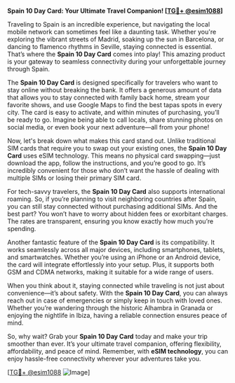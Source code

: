 **Spain 10 Day Card: Your Ultimate Travel Companion! [[TG💪+ @esim1088](https://t.me/s/esim1088)]**

Traveling to Spain is an incredible experience, but navigating the local mobile network can sometimes feel like a daunting task. Whether you're exploring the vibrant streets of Madrid, soaking up the sun in Barcelona, or dancing to flamenco rhythms in Seville, staying connected is essential. That’s where the **Spain 10 Day Card** comes into play! This amazing product is your gateway to seamless connectivity during your unforgettable journey through Spain.

The **Spain 10 Day Card** is designed specifically for travelers who want to stay online without breaking the bank. It offers a generous amount of data that allows you to stay connected with family back home, stream your favorite shows, and use Google Maps to find the best tapas spots in every city. The card is easy to activate, and within minutes of purchasing, you’ll be ready to go. Imagine being able to call locals, share stunning photos on social media, or even book your next adventure—all from your phone!

Now, let's break down what makes this card stand out. Unlike traditional SIM cards that require you to swap out your existing ones, the **Spain 10 Day Card** uses eSIM technology. This means no physical card swapping—just download the app, follow the instructions, and you’re good to go. It’s incredibly convenient for those who don’t want the hassle of dealing with multiple SIMs or losing their primary SIM card.

For tech-savvy travelers, the **Spain 10 Day Card** also supports international roaming. So, if you’re planning to visit neighboring countries after Spain, you can still stay connected without purchasing additional SIMs. And the best part? You won’t have to worry about hidden fees or exorbitant charges. The rates are transparent, ensuring you know exactly how much you’re spending.

Another fantastic feature of the **Spain 10 Day Card** is its compatibility. It works seamlessly across all major devices, including smartphones, tablets, and smartwatches. Whether you’re using an iPhone or an Android device, the card will integrate effortlessly into your setup. Plus, it supports both GSM and CDMA networks, making it suitable for a wide range of users.

When you think about it, staying connected while traveling is not just about convenience—it’s about safety. With the **Spain 10 Day Card**, you can always reach out in case of emergencies or simply keep in touch with loved ones. Whether you’re wandering through the historic Alhambra in Granada or enjoying the nightlife in Ibiza, having a reliable connection ensures peace of mind.

So, why wait? Grab your **Spain 10 Day Card** today and make your trip smoother than ever. It’s your ultimate travel companion, offering flexibility, affordability, and peace of mind. Remember, with **eSIM technology**, you can enjoy hassle-free connectivity wherever your adventures take you.

[[TG💪+ @esim1088](https://t.me/s/esim1088) ![Image](https://i.postimg.cc/Y0z9fWf4/image.png)]